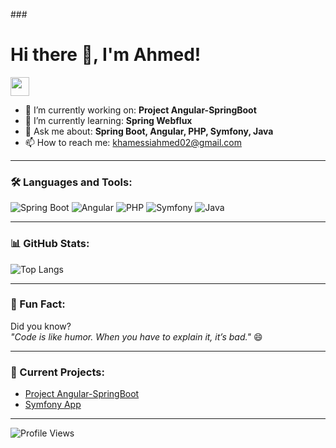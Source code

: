 ###<h1> Hi there 👋, I'm Ahmed!</h1>

<img src="https://media.giphy.com/media/hvRJCLFzcasrR4ia7z/giphy.gif" width="30px">

- 🔭 I’m currently working on: **Project Angular-SpringBoot**
- 🌱 I’m currently learning: **Spring Webflux**
- 💬 Ask me about: **Spring Boot, Angular, PHP, Symfony, Java**
- 📫 How to reach me: [khamessiahmed02@gmail.com](mailto:khamessiahmed02@gmail.com)

---

### 🛠️ Languages and Tools:

![Spring Boot](https://img.shields.io/badge/Spring_Boot-6DB33F?style=for-the-badge&logo=spring-boot&logoColor=white)
![Angular](https://img.shields.io/badge/Angular-DD0031?style=for-the-badge&logo=angular&logoColor=white)
![PHP](https://img.shields.io/badge/PHP-777BB4?style=for-the-badge&logo=php&logoColor=white)
![Symfony](https://img.shields.io/badge/Symfony-000000?style=for-the-badge&logo=symfony&logoColor=white)
![Java](https://img.shields.io/badge/Java-ED8B00?style=for-the-badge&logo=java&logoColor=white)

---

### 📊 GitHub Stats:


![Top Langs](https://github-readme-stats.vercel.app/api/top-langs/?username=AhmedKhammassi&layout=compact&theme=radical)

---

### 🌟 Fun Fact:  
Did you know?  
_"Code is like humor. When you have to explain it, it’s bad."_ 😄

---

### 💼 Current Projects:
- [Project Angular-SpringBoot](https://github.com/tonNomUtilisateur/project-angular-springboot)
- [Symfony App](https://github.com/tonNomUtilisateur/symfony-app)

---

![Profile Views](https://komarev.com/ghpvc/?username=tonNomUtilisateur&color=blue&style=flat)
